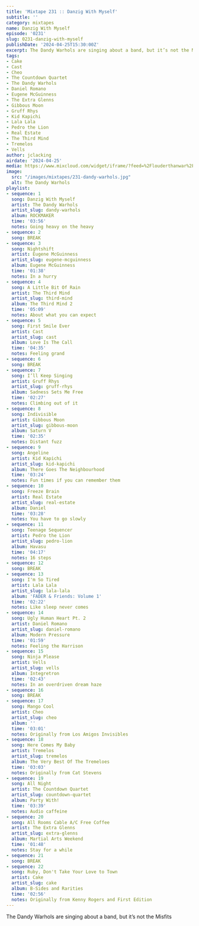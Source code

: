 ```yaml
---
title: 'Mixtape 231 :: Danzig With Myself'
subtitle: ''
category: mixtapes
name: Danzig With Myself
episode: '0231'
slug: 0231-danzig-with-myself
publishDate: '2024-04-25T15:30:00Z'
excerpt: The Dandy Warhols are singing about a band, but it’s not the Misfits
tags:
- Cake
- Cast
- Cheo
- The Countdown Quartet
- The Dandy Warhols
- Daniel Romano
- Eugene McGuinness
- The Extra Glenns
- Gibbous Moon
- Gruff Rhys
- Kid Kapichi
- Lala Lala
- Pedro the Lion
- Real Estate
- The Third Mind
- Tremelos
- Vells
author: jclacking
airdate: '2024-04-25'
media: https://www.mixcloud.com/widget/iframe/?feed=%2Flouderthanwar%2Fthe-mixtape-231-danzig-with-myself-2024-04-25%2F&hide_artwork=1&hide_cover=1&light=1
image:
  src: "/images/mixtapes/231-dandy-warhols.jpg"
  alt: The Dandy Warhols
playlist:
- sequence: 1
  song: Danzig With Myself
  artist: The Dandy Warhols
  artist_slug: dandy-warhols
  album: ROCKMAKER
  time: '03:56'
  notes: Going heavy on the heavy
- sequence: 2
  song: BREAK
- sequence: 3
  song: Nightshift
  artist: Eugene McGuinness
  artist_slug: eugene-mcguinness
  album: Eugene McGuinness
  time: '01:38'
  notes: In a hurry
- sequence: 4
  song: A Little Bit Of Rain
  artist: The Third Mind
  artist_slug: third-mind
  album: The Third Mind 2
  time: '05:09'
  notes: About what you can expect
- sequence: 5
  song: First Smile Ever
  artist: Cast
  artist_slug: cast
  album: Love Is The Call
  time: '04:35'
  notes: Feeling grand
- sequence: 6
  song: BREAK
- sequence: 7
  song: I’ll Keep Singing
  artist: Gruff Rhys
  artist_slug: gruff-rhys
  album: Sadness Sets Me Free
  time: '02:27'
  notes: Climbing out of it
- sequence: 8
  song: Indivisible
  artist: Gibbous Moon
  artist_slug: gibbous-moon
  album: Saturn V
  time: '02:35'
  notes: Distant fuzz
- sequence: 9
  song: Angeline
  artist: Kid Kapichi
  artist_slug: kid-kapichi
  album: There Goes The Neighbourhood
  time: '03:24'
  notes: Fun times if you can remember them
- sequence: 10
  song: Freeze Brain
  artist: Real Estate
  artist_slug: real-estate
  album: Daniel
  time: '03:28'
  notes: You have to go slowly
- sequence: 11
  song: Teenage Sequencer
  artist: Pedro the Lion
  artist_slug: pedro-lion
  album: Havasu
  time: '04:17'
  notes: 16 steps
- sequence: 12
  song: BREAK
- sequence: 13
  song: I'm So Tired
  artist: Lala Lala
  artist_slug: lala-lala
  album: 'FADER & Friends: Volume 1'
  time: '02:22'
  notes: Like sleep never comes
- sequence: 14
  song: Ugly Human Heart Pt. 2
  artist: Daniel Romano
  artist_slug: daniel-romano
  album: Modern Pressure
  time: '01:59'
  notes: Feeling the Harrison
- sequence: 15
  song: Ninja Please
  artist: Vells
  artist_slug: vells
  album: Integretron
  time: '02:43'
  notes: In an overdriven dream haze
- sequence: 16
  song: BREAK
- sequence: 17
  song: Mango Cool
  artist: Cheo
  artist_slug: cheo
  album: ''
  time: '03:01'
  notes: Originally from Los Amigos Invisibles
- sequence: 18
  song: Here Comes My Baby
  artist: Tremelos
  artist_slug: tremelos
  album: The Very Best Of The Tremeloes
  time: '03:03'
  notes: Originally from Cat Stevens
- sequence: 19
  song: All Night
  artist: The Countdown Quartet
  artist_slug: countdown-quartet
  album: Party With!
  time: '03:39'
  notes: Audio caffeine
- sequence: 20
  song: All Rooms Cable A/C Free Coffee
  artist: The Extra Glenns
  artist_slug: extra-glenns
  album: Martial Arts Weekend
  time: '01:48'
  notes: Stay for a while
- sequence: 21
  song: BREAK
- sequence: 22
  song: Ruby, Don't Take Your Love to Town
  artist: Cake
  artist_slug: cake
  album: B-Sides and Rarities
  time: '02:56'
  notes: Originally from Kenny Rogers and First Edition
---
```

The Dandy Warhols are singing about a band, but it’s not the Misfits
